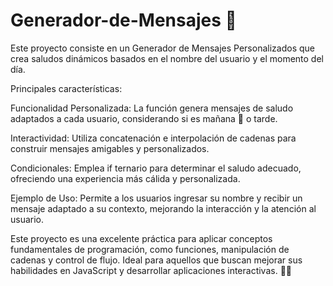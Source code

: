 # Generador-de-Mensajes 📩

Este proyecto consiste en un Generador de Mensajes Personalizados que crea saludos dinámicos basados en el nombre del usuario y el momento del día.

Principales características:

Funcionalidad Personalizada: La función genera mensajes de saludo adaptados a cada usuario, considerando si es mañana 🌟 o tarde.

Interactividad: Utiliza concatenación e interpolación de cadenas para construir mensajes amigables y personalizados.

Condicionales: Emplea if ternario para determinar el saludo adecuado, ofreciendo una experiencia más cálida y personalizada.

Ejemplo de Uso: Permite a los usuarios ingresar su nombre y recibir un mensaje adaptado a su contexto, mejorando la interacción y la atención al usuario.

Este proyecto es una excelente práctica para aplicar conceptos fundamentales de programación, como funciones, manipulación de cadenas y control de flujo. Ideal para aquellos que buscan mejorar sus habilidades en JavaScript y desarrollar aplicaciones interactivas. 🚀💬
